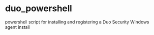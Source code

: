 duo_powershell
==============

powershell script for installing and registering a Duo Security Windows agent install
